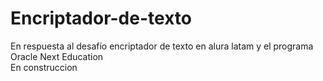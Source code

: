 # Encriptador-de-texto
En respuesta al desafío encriptador de texto en alura latam y el programa Oracle Next Education
<br> En construccion
